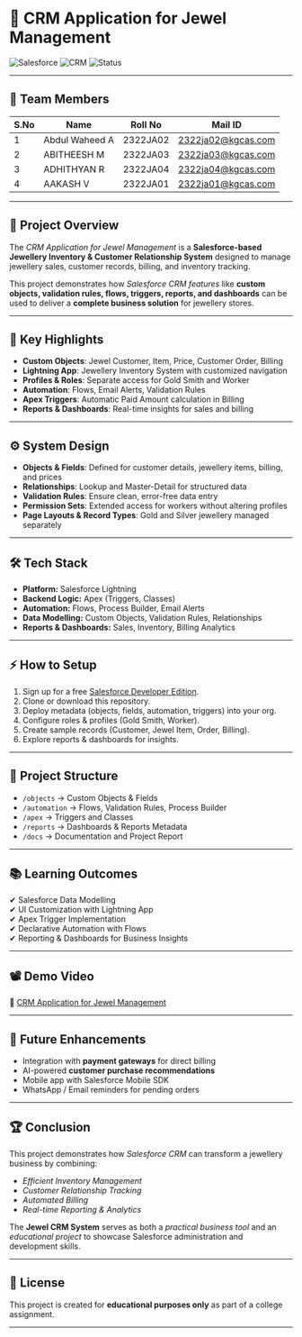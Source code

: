 # 💎 CRM Application for Jewel Management  

![Salesforce](https://img.shields.io/badge/Salesforce-Platform-blue) 
![CRM](https://img.shields.io/badge/CRM-Jewellery%20Management-orange) 
![Status](https://img.shields.io/badge/Status-Completed-brightgreen)

---

## 👥 Team Members
| S.No | Name           | Roll No   | Mail ID              |
|------|----------------|-----------|----------------------|
| 1    | Abdul Waheed A | 2322JA02  | 2322ja02@kgcas.com   |
| 2    | ABITHEESH M    | 2322JA03  | 2322ja03@kgcas.com   |
| 3    | ADHITHYAN R    | 2322JA04  | 2322ja04@kgcas.com   |
| 4    | AAKASH V       | 2322JA01  | 2322ja01@kgcas.com   |

---

## 📝 Project Overview
The *CRM Application for Jewel Management* is a **Salesforce-based Jewellery Inventory & Customer Relationship System** designed to manage jewellery sales, customer records, billing, and inventory tracking.  

This project demonstrates how *Salesforce CRM features* like **custom objects, validation rules, flows, triggers, reports, and dashboards** can be used to deliver a **complete business solution** for jewellery stores.  

---

## 🚀 Key Highlights
- **Custom Objects**: Jewel Customer, Item, Price, Customer Order, Billing  
- **Lightning App**: Jewellery Inventory System with customized navigation  
- **Profiles & Roles**: Separate access for Gold Smith and Worker  
- **Automation**: Flows, Email Alerts, Validation Rules  
- **Apex Triggers**: Automatic Paid Amount calculation in Billing  
- **Reports & Dashboards**: Real-time insights for sales and billing  

---

## ⚙ System Design
- **Objects & Fields**: Defined for customer details, jewellery items, billing, and prices  
- **Relationships**: Lookup and Master-Detail for structured data  
- **Validation Rules**: Ensure clean, error-free data entry  
- **Permission Sets**: Extended access for workers without altering profiles  
- **Page Layouts & Record Types**: Gold and Silver jewellery managed separately  

---

## 🛠 Tech Stack
- **Platform:** Salesforce Lightning  
- **Backend Logic:** Apex (Triggers, Classes)  
- **Automation:** Flows, Process Builder, Email Alerts  
- **Data Modelling:** Custom Objects, Validation Rules, Relationships  
- **Reports & Dashboards:** Sales, Inventory, Billing Analytics  

---

## ⚡ How to Setup
1. Sign up for a free [Salesforce Developer Edition](https://developer.salesforce.com/signup).  
2. Clone or download this repository.  
3. Deploy metadata (objects, fields, automation, triggers) into your org.  
4. Configure roles & profiles (Gold Smith, Worker).  
5. Create sample records (Customer, Jewel Item, Order, Billing).  
6. Explore reports & dashboards for insights.  

---

## 📂 Project Structure
- `/objects` → Custom Objects & Fields  
- `/automation` → Flows, Validation Rules, Process Builder  
- `/apex` → Triggers and Classes  
- `/reports` → Dashboards & Reports Metadata  
- `/docs` → Documentation and Project Report  

---

## 📚 Learning Outcomes
✔ Salesforce Data Modelling  
✔ UI Customization with Lightning App  
✔ Apex Trigger Implementation  
✔ Declarative Automation with Flows  
✔ Reporting & Dashboards for Business Insights  

---

## 📽 Demo Video
🔗 [CRM Application for Jewel Management](https://drive.google.com/file/d/1BUjyCX_Y2pYb5fmC73oah0MlyRPydDsx/view?usp=drive_link)

---

## 🔮 Future Enhancements
- Integration with **payment gateways** for direct billing  
- AI-powered **customer purchase recommendations**  
- Mobile app with Salesforce Mobile SDK  
- WhatsApp / Email reminders for pending orders  

---

## 🏆 Conclusion
This project demonstrates how *Salesforce CRM* can transform a jewellery business by combining:  
- *Efficient Inventory Management*  
- *Customer Relationship Tracking*  
- *Automated Billing*  
- *Real-time Reporting & Analytics*  

The **Jewel CRM System** serves as both a *practical business tool* and an *educational project* to showcase Salesforce administration and development skills.  

---

## 📜 License
This project is created for **educational purposes only** as part of a college assignment.  

---
